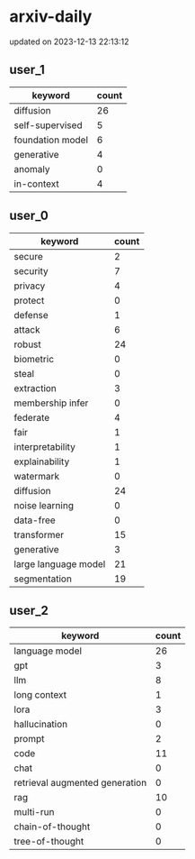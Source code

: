 # arxiv-daily
updated on 2023-12-13 22:13:12
## user_1
| keyword | count |
| - | - |
| diffusion | 26 |
| self-supervised | 5 |
| foundation model | 6 |
| generative | 4 |
| anomaly | 0 |
| in-context | 4 |
## user_0
| keyword | count |
| - | - |
| secure | 2 |
| security | 7 |
| privacy | 4 |
| protect | 0 |
| defense | 1 |
| attack | 6 |
| robust | 24 |
| biometric | 0 |
| steal | 0 |
| extraction | 3 |
| membership infer | 0 |
| federate | 4 |
| fair | 1 |
| interpretability | 1 |
| explainability | 1 |
| watermark | 0 |
| diffusion | 24 |
| noise learning | 0 |
| data-free | 0 |
| transformer | 15 |
| generative | 3 |
| large language model | 21 |
| segmentation | 19 |
## user_2
| keyword | count |
| - | - |
| language model | 26 |
| gpt | 3 |
| llm | 8 |
| long context | 1 |
| lora | 3 |
| hallucination | 0 |
| prompt | 2 |
| code | 11 |
| chat | 0 |
| retrieval augmented generation | 0 |
| rag | 10 |
| multi-run | 0 |
| chain-of-thought | 0 |
| tree-of-thought | 0 |
